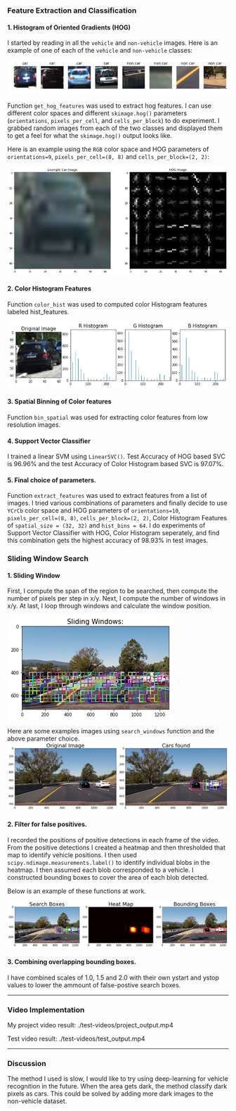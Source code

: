 
### Feature Extraction and Classification
#### 1. Histogram of Oriented Gradients (HOG)

I started by reading in all the `vehicle` and `non-vehicle` images.  Here is an example of one of each of the `vehicle` and `non-vehicle` classes:

![car-noncar](./output_images/car_noncar.png)

Function `get_hog_features` was used to extract hog features. I can use different color spaces and different `skimage.hog()` parameters (`orientations`, `pixels_per_cell`, and `cells_per_block`) to do experiment.  I grabbed random images from each of the two classes and displayed them to get a feel for what the `skimage.hog()` output looks like.

Here is an example using the `RGB` color space and HOG parameters of `orientations=9`, `pixels_per_cell=(8, 8)` and `cells_per_block=(2, 2)`:


![color-hog](./output_images/hog.png)

#### 2. Color Histogram Features
Function `color_hist` was used to computed color Histogram features labeled hist_features. 

![color-hist](./output_images/hist.png)


#### 3. Spatial Binning of Color features
Function `bin_spatial` was used for extracting color features from low resolution images.

#### 4. Support Vector Classifier

I trained a linear SVM using `LinearSVC()`. Test Accuracy of HOG based SVC is 96.96% and the test Accuracy of Color Histogram based SVC is 97.07%.

#### 5. Final choice of parameters.
Function `extract_features` was used to extract features from a list of images. I tried various combinations of parameters and finally decide to use `YCrCb` color space and HOG parameters of `orientations=10`, `pixels_per_cell=(8, 8)`, `cells_per_block=(2, 2)`, Color Histogram Features of `spatial_size = (32, 32)` and `hist_bins = 64`. I do experiments of Support Vector Classifier with HOG, Color Histogram seperately, and find this combination gets the highest accuracy of 98.93% in test images.

### Sliding Window Search

#### 1. Sliding Window

First, I compute the span of the region to be searched, then compute the number of pixels per step in x/y. Next, I compute the number of windows in x/y. At last, I loop through windows and calculate the window position.

![sliding-window](./output_images/sliding-window.png)

Here are some examples images using `search_windows` function and the above parameter choice.
![windows](./output_images/windows.png)

#### 2. Filter for false positives.

I recorded the positions of positive detections in each frame of the video.  From the positive detections I created a heatmap and then thresholded that map to identify vehicle positions.  I then used `scipy.ndimage.measurements.label()` to identify individual blobs in the heatmap.  I then assumed each blob corresponded to a vehicle.  I constructed bounding boxes to cover the area of each blob detected.  

Below is an example of these functions at work.

![heatmap](./output_images/heatmap.png)

#### 3. Combining overlapping bounding boxes.

I have combined scales of 1.0, 1.5 and 2.0 with their own ystart and ystop values to lower the ammount of false-postive search boxes.

---

### Video Implementation

My project video result: ./test-videos/project_output.mp4 

Test video result: ./test-videos/test_output.mp4

---

### Discussion

The method I used is slow, I would like to try using deep-learning for vehicle recognition in the future. When the area gets dark, the method classify dark pixels as cars. This could be solved by adding more dark images to the non-vehicle dataset.
